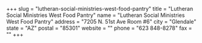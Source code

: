 +++
slug = "lutheran-social-ministries-west-food-pantry"
title = "Lutheran Social Ministries West Food Pantry"
name = "Lutheran Social Ministries West Food Pantry"
address = "7205 N. 51st Ave Room #6"
city = "Glendale"
state = "AZ"
postal = "85301"
website = ""
phone = "623 848-8278"
fax = ""
+++
